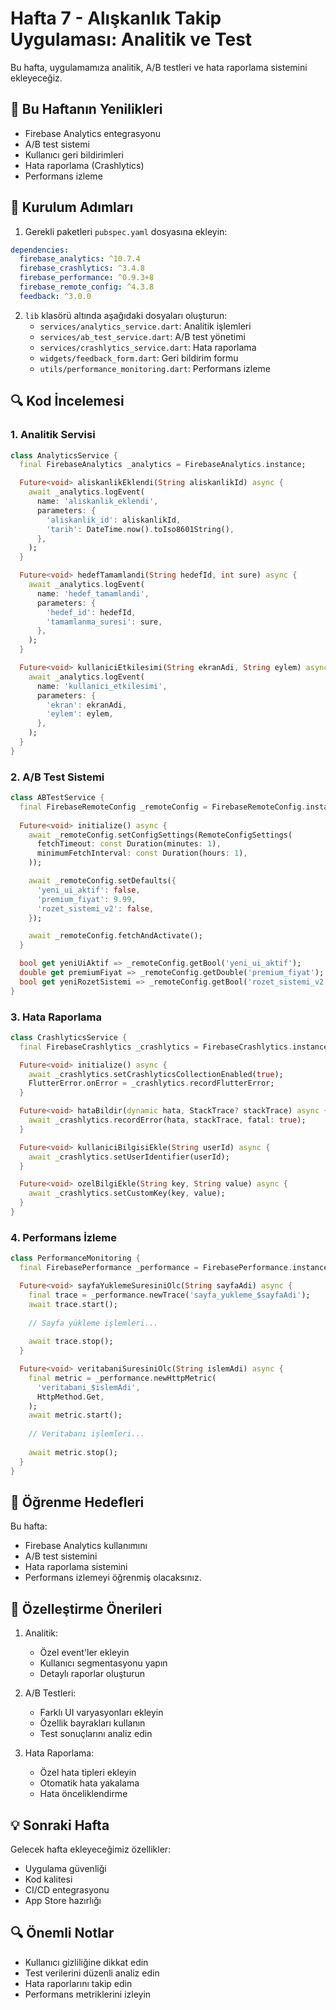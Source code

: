 # Hafta 7 - Alışkanlık Takip Uygulaması: Analitik ve Test

Bu hafta, uygulamamıza analitik, A/B testleri ve hata raporlama sistemini ekleyeceğiz.

## 📱 Bu Haftanın Yenilikleri

- Firebase Analytics entegrasyonu
- A/B test sistemi
- Kullanıcı geri bildirimleri
- Hata raporlama (Crashlytics)
- Performans izleme

## 🚀 Kurulum Adımları

1. Gerekli paketleri `pubspec.yaml` dosyasına ekleyin:
```yaml
dependencies:
  firebase_analytics: ^10.7.4
  firebase_crashlytics: ^3.4.8
  firebase_performance: ^0.9.3+8
  firebase_remote_config: ^4.3.8
  feedback: ^3.0.0
```

2. `lib` klasörü altında aşağıdaki dosyaları oluşturun:
   - `services/analytics_service.dart`: Analitik işlemleri
   - `services/ab_test_service.dart`: A/B test yönetimi
   - `services/crashlytics_service.dart`: Hata raporlama
   - `widgets/feedback_form.dart`: Geri bildirim formu
   - `utils/performance_monitoring.dart`: Performans izleme

## 🔍 Kod İncelemesi

### 1. Analitik Servisi
```dart
class AnalyticsService {
  final FirebaseAnalytics _analytics = FirebaseAnalytics.instance;

  Future<void> aliskanlikEklendi(String aliskanlikId) async {
    await _analytics.logEvent(
      name: 'aliskanlik_eklendi',
      parameters: {
        'aliskanlik_id': aliskanlikId,
        'tarih': DateTime.now().toIso8601String(),
      },
    );
  }

  Future<void> hedefTamamlandi(String hedefId, int sure) async {
    await _analytics.logEvent(
      name: 'hedef_tamamlandi',
      parameters: {
        'hedef_id': hedefId,
        'tamamlanma_suresi': sure,
      },
    );
  }

  Future<void> kullaniciEtkilesimi(String ekranAdi, String eylem) async {
    await _analytics.logEvent(
      name: 'kullanici_etkilesimi',
      parameters: {
        'ekran': ekranAdi,
        'eylem': eylem,
      },
    );
  }
}
```

### 2. A/B Test Sistemi
```dart
class ABTestService {
  final FirebaseRemoteConfig _remoteConfig = FirebaseRemoteConfig.instance;
  
  Future<void> initialize() async {
    await _remoteConfig.setConfigSettings(RemoteConfigSettings(
      fetchTimeout: const Duration(minutes: 1),
      minimumFetchInterval: const Duration(hours: 1),
    ));

    await _remoteConfig.setDefaults({
      'yeni_ui_aktif': false,
      'premium_fiyat': 9.99,
      'rozet_sistemi_v2': false,
    });

    await _remoteConfig.fetchAndActivate();
  }

  bool get yeniUiAktif => _remoteConfig.getBool('yeni_ui_aktif');
  double get premiumFiyat => _remoteConfig.getDouble('premium_fiyat');
  bool get yeniRozetSistemi => _remoteConfig.getBool('rozet_sistemi_v2');
}
```

### 3. Hata Raporlama
```dart
class CrashlyticsService {
  final FirebaseCrashlytics _crashlytics = FirebaseCrashlytics.instance;

  Future<void> initialize() async {
    await _crashlytics.setCrashlyticsCollectionEnabled(true);
    FlutterError.onError = _crashlytics.recordFlutterError;
  }

  Future<void> hataBildir(dynamic hata, StackTrace? stackTrace) async {
    await _crashlytics.recordError(hata, stackTrace, fatal: true);
  }

  Future<void> kullaniciBilgisiEkle(String userId) async {
    await _crashlytics.setUserIdentifier(userId);
  }

  Future<void> ozelBilgiEkle(String key, String value) async {
    await _crashlytics.setCustomKey(key, value);
  }
}
```

### 4. Performans İzleme
```dart
class PerformanceMonitoring {
  final FirebasePerformance _performance = FirebasePerformance.instance;

  Future<void> sayfaYuklemeSuresiniOlc(String sayfaAdi) async {
    final trace = _performance.newTrace('sayfa_yukleme_$sayfaAdi');
    await trace.start();
    
    // Sayfa yükleme işlemleri...
    
    await trace.stop();
  }

  Future<void> veritabaniSuresiniOlc(String islemAdi) async {
    final metric = _performance.newHttpMetric(
      'veritabani_$islemAdi',
      HttpMethod.Get,
    );
    await metric.start();
    
    // Veritabanı işlemleri...
    
    await metric.stop();
  }
}
```

## 🎯 Öğrenme Hedefleri

Bu hafta:
- Firebase Analytics kullanımını
- A/B test sistemini
- Hata raporlama sistemini
- Performans izlemeyi
öğrenmiş olacaksınız.

## 📝 Özelleştirme Önerileri

1. Analitik:
   - Özel event'ler ekleyin
   - Kullanıcı segmentasyonu yapın
   - Detaylı raporlar oluşturun

2. A/B Testleri:
   - Farklı UI varyasyonları ekleyin
   - Özellik bayrakları kullanın
   - Test sonuçlarını analiz edin

3. Hata Raporlama:
   - Özel hata tipleri ekleyin
   - Otomatik hata yakalama
   - Hata önceliklendirme

## 💡 Sonraki Hafta

Gelecek hafta ekleyeceğimiz özellikler:
- Uygulama güvenliği
- Kod kalitesi
- CI/CD entegrasyonu
- App Store hazırlığı

## 🔍 Önemli Notlar

- Kullanıcı gizliliğine dikkat edin
- Test verilerini düzenli analiz edin
- Hata raporlarını takip edin
- Performans metriklerini izleyin 